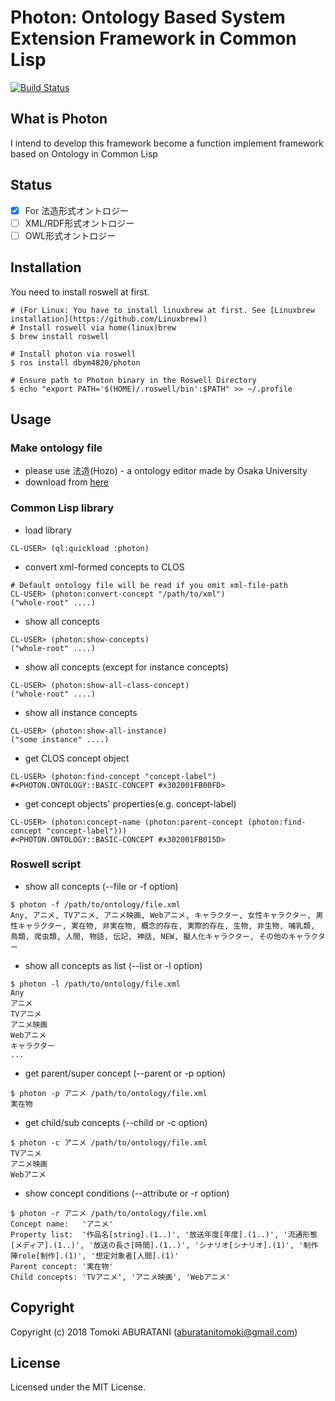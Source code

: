 # Photon: Ontology Based System Extension Framework in Common Lisp 

[![Build Status](https://travis-ci.com/dbym4820/photon.svg?branch=master)](https://travis-ci.com/dbym4820/photon)

## What is Photon

I intend to develop this framework become a function implement framework based on Ontology in Common Lisp

## Status

- [X] For 法造形式オントロジー
- [ ] XML/RDF形式オントロジー
- [ ] OWL形式オントロジー

## Installation

You need to install roswell at first.

```
# (For Linux: You have to install linuxbrew at first. See [Linuxbrew installation](https://github.com/Linuxbrew))
# Install roswell via home(linux)brew
$ brew install roswell

# Install photon via roswell
$ ros install dbym4820/photon

# Ensure path to Photon binary in the Roswell Directory
$ echo "export PATH='$(HOME)/.roswell/bin':$PATH" >> ~/.profile
```

## Usage

### Make ontology file

- please use 法造(Hozo) - a ontology editor made by Osaka University
- download from [here](http://www.hozo.jp/download_en.html)

### Common Lisp library

- load library

```
CL-USER> (ql:quickload :photon)
```

- convert xml-formed concepts to CLOS

```
# Default ontology file will be read if you omit xml-file-path
CL-USER> (photon:convert-concept "/path/to/xml")
("whole-root" ....)
```

- show all concepts

```
CL-USER> (photon:show-concepts)
("whole-root" ....)
```

- show all concepts (except for instance concepts)

```
CL-USER> (photon:show-all-class-concept)
("whole-root" ....)
```

- show all instance concepts

```
CL-USER> (photon:show-all-instance)
("some instance" ....)
```

- get CLOS concept object

```
CL-USER> (photon:find-concept "concept-label")
#<PHOTON.ONTOLOGY::BASIC-CONCEPT #x302001FB00FD>
```

- get concept objects' properties(e.g. concept-label)

```
CL-USER> (photon:concept-name (photon:parent-concept (photon:find-concept "concept-label")))
#<PHOTON.ONTOLOGY::BASIC-CONCEPT #x302001FB015D>
```

### Roswell script

- show all concepts (--file or -f option)

```
$ photon -f /path/to/ontology/file.xml
Any, アニメ, TVアニメ, アニメ映画, Webアニメ, キャラクター, 女性キャラクター, 男性キャラクター, 実在物, 非実在物, 概念的存在, 実際的存在, 生物, 非生物, 哺乳類, 鳥類, 爬虫類, 人間, 物語, 伝記, 神話, NEW, 擬人化キャラクター, その他のキャラクター
```

- show all concepts as list (--list or -l option)

```
$ photon -l /path/to/ontology/file.xml
Any
アニメ
TVアニメ
アニメ映画
Webアニメ
キャラクター
...
```

- get parent/super concept (--parent or -p option)

```
$ photon -p アニメ /path/to/ontology/file.xml
実在物
```

- get child/sub concepts (--child or -c option)

```
$ photon -c アニメ /path/to/ontology/file.xml
TVアニメ
アニメ映画
Webアニメ
```

- show concept conditions (--attribute or -r option)

```
$ photon -r アニメ /path/to/ontology/file.xml
Concept name:   'アニメ'
Property list:  '作品名[string].(1..)', '放送年度[年度].(1..)', '流通形態[メディア].(1..)', '放送の長さ[時間].(1..)', 'シナリオ[シナリオ].(1)', '制作陣role[制作].(1)', '想定対象者[人間].(1)'
Parent concept: '実在物'
Child concepts: 'TVアニメ', 'アニメ映画', 'Webアニメ'
```


## Copyright

Copyright (c) 2018 Tomoki ABURATANI (aburatanitomoki@gmail.com)

## License

Licensed under the MIT License.
